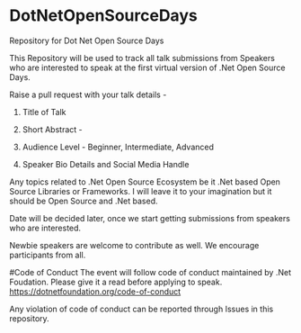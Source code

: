 # DotNetOpenSourceDays
Repository for Dot Net Open Source Days

This Repository will be used to track all talk submissions from Speakers who are interested to speak at the first virtual version of .Net Open Source Days.

Raise a pull request with your talk details -

1. Title of Talk

2. Short Abstract -

3. Audience Level - Beginner, Intermediate, Advanced

4. Speaker Bio Details and Social Media Handle


Any topics related to .Net Open Source Ecosystem be it .Net based Open Source Libraries or Frameworks. I will leave it to your imagination but it should be Open Source and .Net based.

Date will be decided later, once we start getting submissions from speakers who are interested. 

Newbie speakers are welcome to contribute as well.  We encourage participants from all.


#Code of Conduct
The event will follow code of conduct maintained by .Net Foudation. Please give it a read before applying to speak.
https://dotnetfoundation.org/code-of-conduct

Any violation of code of conduct can be reported through Issues in this repository.
